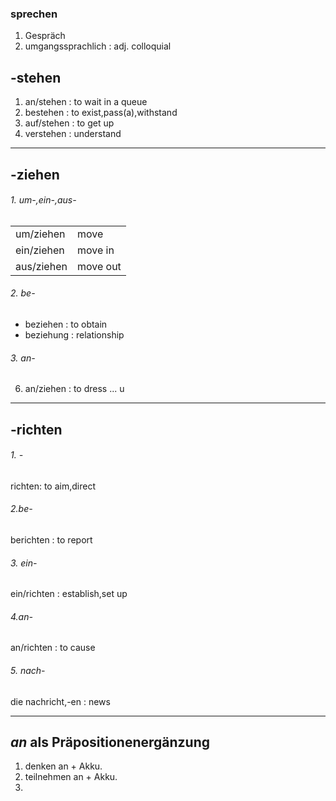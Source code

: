 
### sprechen
1. Gespräch
2. umgangssprachlich : adj. colloquial

## -stehen
1. an/stehen : to wait in a queue
2. bestehen : to exist,pass(a),withstand
3. auf/stehen : to get up
4. verstehen : understand
___
## -ziehen
###### 1. um-,ein-,aus-

|            |          |
| ---------- | -------- |
| um/ziehen  | move     |
| ein/ziehen | move in  |
| aus/ziehen | move out |
###### 2. be-
- beziehen : to obtain
- beziehung : relationship

###### 3. an-
6. an/ziehen : to dress ... u

____
## -richten
###### 1. - 
richten: to aim,direct
###### 2.be-
berichten : to report
###### 3. ein-
ein/richten : establish,set up
###### 4.an-
an/richten : to cause
###### 5. nach- 
die nachricht,-en : news

___
## *an* als Präpositionenergänzung
1. denken an + Akku.
2. teilnehmen an + Akku.
3. 